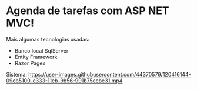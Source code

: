 # Agenda de tarefas com ASP NET MVC!

Mais algumas tecnologias usadas:

 - Banco local SqlServer
 - Entity Framework
 - Razor Pages

Sistema:
https://user-images.githubusercontent.com/44370579/120416144-09cb5100-c333-11eb-9b56-991b75ccbe31.mp4
